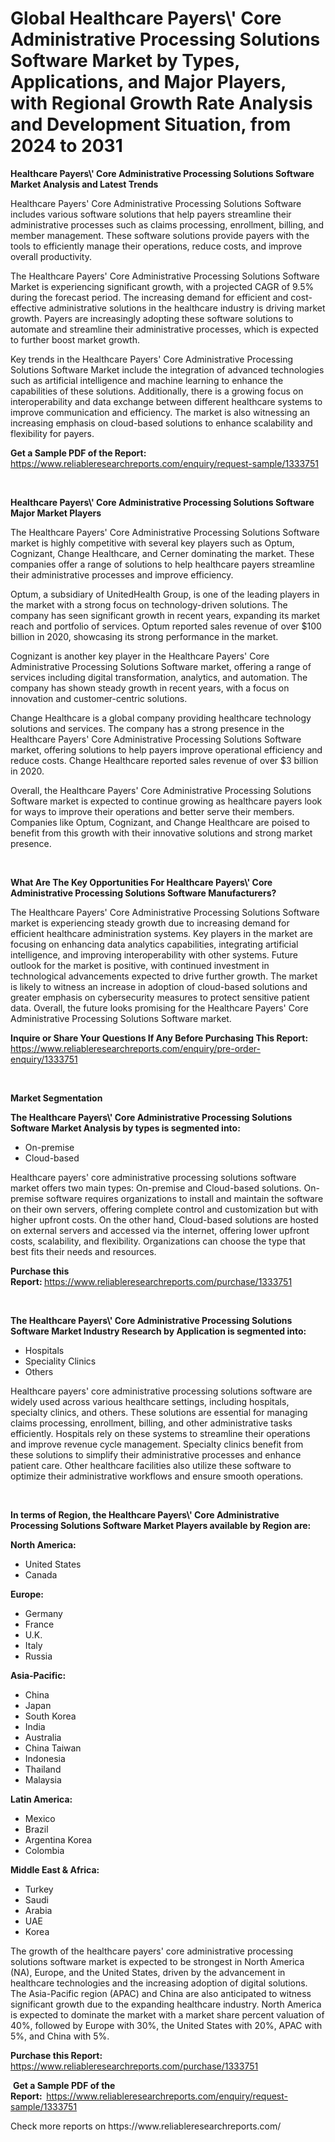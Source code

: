 <p><h1>Global Healthcare Payers\' Core Administrative Processing Solutions Software Market by Types, Applications, and Major Players, with Regional Growth Rate Analysis and Development Situation, from 2024 to 2031</h1></p><p><strong>Healthcare Payers\' Core Administrative Processing Solutions Software Market Analysis and Latest Trends</strong></p>
<p><p>Healthcare Payers' Core Administrative Processing Solutions Software includes various software solutions that help payers streamline their administrative processes such as claims processing, enrollment, billing, and member management. These software solutions provide payers with the tools to efficiently manage their operations, reduce costs, and improve overall productivity.</p><p>The Healthcare Payers' Core Administrative Processing Solutions Software Market is experiencing significant growth, with a projected CAGR of 9.5% during the forecast period. The increasing demand for efficient and cost-effective administrative solutions in the healthcare industry is driving market growth. Payers are increasingly adopting these software solutions to automate and streamline their administrative processes, which is expected to further boost market growth.</p><p>Key trends in the Healthcare Payers' Core Administrative Processing Solutions Software Market include the integration of advanced technologies such as artificial intelligence and machine learning to enhance the capabilities of these solutions. Additionally, there is a growing focus on interoperability and data exchange between different healthcare systems to improve communication and efficiency. The market is also witnessing an increasing emphasis on cloud-based solutions to enhance scalability and flexibility for payers.</p></p>
<p><strong>Get a Sample PDF of the Report:&nbsp;</strong> <a href="https://www.reliableresearchreports.com/enquiry/request-sample/1333751">https://www.reliableresearchreports.com/enquiry/request-sample/1333751</a></p>
<p>&nbsp;</p>
<p><strong>Healthcare Payers\' Core Administrative Processing Solutions Software Major Market Players</strong></p>
<p><p>The Healthcare Payers' Core Administrative Processing Solutions Software market is highly competitive with several key players such as Optum, Cognizant, Change Healthcare, and Cerner dominating the market. These companies offer a range of solutions to help healthcare payers streamline their administrative processes and improve efficiency.</p><p>Optum, a subsidiary of UnitedHealth Group, is one of the leading players in the market with a strong focus on technology-driven solutions. The company has seen significant growth in recent years, expanding its market reach and portfolio of services. Optum reported sales revenue of over $100 billion in 2020, showcasing its strong performance in the market.</p><p>Cognizant is another key player in the Healthcare Payers' Core Administrative Processing Solutions Software market, offering a range of services including digital transformation, analytics, and automation. The company has shown steady growth in recent years, with a focus on innovation and customer-centric solutions.</p><p>Change Healthcare is a global company providing healthcare technology solutions and services. The company has a strong presence in the Healthcare Payers' Core Administrative Processing Solutions Software market, offering solutions to help payers improve operational efficiency and reduce costs. Change Healthcare reported sales revenue of over $3 billion in 2020.</p><p>Overall, the Healthcare Payers' Core Administrative Processing Solutions Software market is expected to continue growing as healthcare payers look for ways to improve their operations and better serve their members. Companies like Optum, Cognizant, and Change Healthcare are poised to benefit from this growth with their innovative solutions and strong market presence.</p></p>
<p>&nbsp;</p>
<p><strong>What Are The Key Opportunities For Healthcare Payers\' Core Administrative Processing Solutions Software Manufacturers?</strong></p>
<p><p>The Healthcare Payers' Core Administrative Processing Solutions Software market is experiencing steady growth due to increasing demand for efficient healthcare administration systems. Key players in the market are focusing on enhancing data analytics capabilities, integrating artificial intelligence, and improving interoperability with other systems. Future outlook for the market is positive, with continued investment in technological advancements expected to drive further growth. The market is likely to witness an increase in adoption of cloud-based solutions and greater emphasis on cybersecurity measures to protect sensitive patient data. Overall, the future looks promising for the Healthcare Payers' Core Administrative Processing Solutions Software market.</p></p>
<p><strong>Inquire or Share Your Questions If Any Before Purchasing This Report:</strong> <a href="https://www.reliableresearchreports.com/enquiry/pre-order-enquiry/1333751">https://www.reliableresearchreports.com/enquiry/pre-order-enquiry/1333751</a></p>
<p>&nbsp;</p>
<p><strong>Market Segmentation</strong></p>
<p><strong>The Healthcare Payers\' Core Administrative Processing Solutions Software Market Analysis by types is segmented into:</strong></p>
<p><ul><li>On-premise</li><li>Cloud-based</li></ul></p>
<p><p>Healthcare payers' core administrative processing solutions software market offers two main types: On-premise and Cloud-based solutions. On-premise software requires organizations to install and maintain the software on their own servers, offering complete control and customization but with higher upfront costs. On the other hand, Cloud-based solutions are hosted on external servers and accessed via the internet, offering lower upfront costs, scalability, and flexibility. Organizations can choose the type that best fits their needs and resources.</p></p>
<p><strong>Purchase this Report:&nbsp;</strong><a href="https://www.reliableresearchreports.com/purchase/1333751">https://www.reliableresearchreports.com/purchase/1333751</a></p>
<p>&nbsp;</p>
<p><strong>The Healthcare Payers\' Core Administrative Processing Solutions Software Market Industry Research by Application is segmented into:</strong></p>
<p><ul><li>Hospitals</li><li>Speciality Clinics</li><li>Others</li></ul></p>
<p><p>Healthcare payers' core administrative processing solutions software are widely used across various healthcare settings, including hospitals, specialty clinics, and others. These solutions are essential for managing claims processing, enrollment, billing, and other administrative tasks efficiently. Hospitals rely on these systems to streamline their operations and improve revenue cycle management. Specialty clinics benefit from these solutions to simplify their administrative processes and enhance patient care. Other healthcare facilities also utilize these software to optimize their administrative workflows and ensure smooth operations.</p></p>
<p>&nbsp;</p>
<p><strong>In terms of Region, the Healthcare Payers\' Core Administrative Processing Solutions Software Market Players available by Region are:</strong></p>
<p>
    <p> <strong> North America: </strong>
        <ul>
            <li>United States</li>
            <li>Canada</li>
        </ul>
        </p> 
    <p> <strong> Europe: </strong>
        <ul>
            <li>Germany</li>
            <li>France</li>
            <li>U.K.</li>
            <li>Italy</li>
            <li>Russia</li>
        </ul>
        </p> 
    <p> <strong> Asia-Pacific: </strong>
        <ul>
            <li>China</li>
            <li>Japan</li>
            <li>South Korea</li>
            <li>India</li>
            <li>Australia</li>
            <li>China Taiwan</li>
            <li>Indonesia</li>
            <li>Thailand</li>
            <li>Malaysia</li>
        </ul>
        </p> 
    <p> <strong> Latin America: </strong>
        <ul>
            <li>Mexico</li>
            <li>Brazil</li>
            <li>Argentina Korea</li>
            <li>Colombia</li>
        </ul>
        </p> 
    <p> <strong> Middle East & Africa: </strong>
        <ul>
            <li>Turkey</li>
            <li>Saudi</li>
            <li>Arabia</li>
            <li>UAE</li>
            <li>Korea</li>
        </ul>
    </p>
    </p>
<p><p>The growth of the healthcare payers' core administrative processing solutions software market is expected to be strongest in North America (NA), Europe, and the United States, driven by the advancement in healthcare technologies and the increasing adoption of digital solutions. The Asia-Pacific region (APAC) and China are also anticipated to witness significant growth due to the expanding healthcare industry. North America is expected to dominate the market with a market share percent valuation of 40%, followed by Europe with 30%, the United States with 20%, APAC with 5%, and China with 5%.</p></p>
<p><strong>Purchase this Report: </strong><a href="https://www.reliableresearchreports.com/purchase/1333751">https://www.reliableresearchreports.com/purchase/1333751</a></p>
<p>&nbsp;<strong>Get a Sample PDF of the Report:&nbsp;&nbsp;</strong><a href="https://www.reliableresearchreports.com/enquiry/request-sample/1333751">https://www.reliableresearchreports.com/enquiry/request-sample/1333751</a></p>
<p><strong></strong></p>
<p>Check more reports on https://www.reliableresearchreports.com/</p>